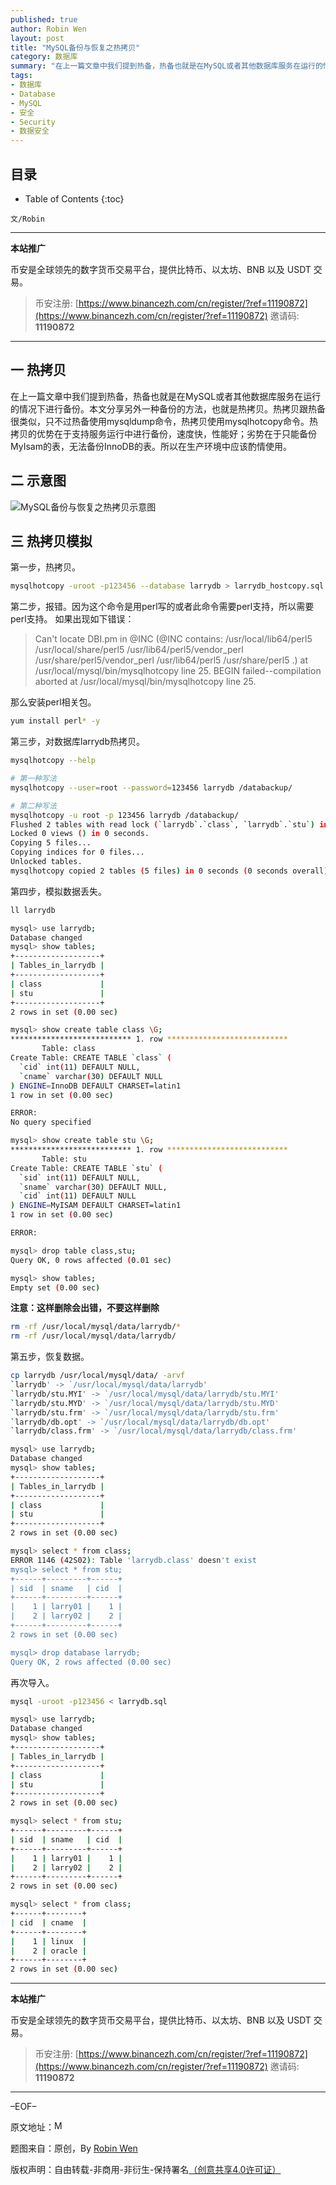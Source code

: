 ```yaml
---
published: true
author: Robin Wen
layout: post
title: "MySQL备份与恢复之热拷贝"
category: 数据库
summary: "在上一篇文章中我们提到热备，热备也就是在MySQL或者其他数据库服务在运行的情况下进行备份。本文分享另外一种备份的方法，也就是热拷贝。热拷贝跟热备很类似，只不过热备使用mysqldump命令，热拷贝使用mysqlhotcopy命令。热拷贝的优势在于支持服务运行中进行备份，速度快，性能好；劣势在于只能备份MyIsam的表，无法备份InnoDB的表。所以在生产环境中应该酌情使用。"
tags:
- 数据库
- Database
- MySQL
- 安全
- Security
- 数据安全
---
```


## 目录 ##

* Table of Contents
{:toc}

`文/Robin`

***

**本站推广**

币安是全球领先的数字货币交易平台，提供比特币、以太坊、BNB 以及 USDT 交易。

> 币安注册: [https://www.binancezh.com/cn/register/?ref=11190872](https://www.binancezh.com/cn/register/?ref=11190872)
> 邀请码: **11190872**

***

## 一 热拷贝 ##

在上一篇文章中我们提到热备，热备也就是在MySQL或者其他数据库服务在运行的情况下进行备份。本文分享另外一种备份的方法，也就是热拷贝。热拷贝跟热备很类似，只不过热备使用mysqldump命令，热拷贝使用mysqlhotcopy命令。热拷贝的优势在于支持服务运行中进行备份，速度快，性能好；劣势在于只能备份MyIsam的表，无法备份InnoDB的表。所以在生产环境中应该酌情使用。

## 二 示意图 ##

![MySQL备份与恢复之热拷贝示意图](https://cdn.dbarobin.com/CUdQKmX.jpg)

## 三 热拷贝模拟 ##

第一步，热拷贝。

``` bash
mysqlhotcopy -uroot -p123456 --database larrydb > larrydb_hostcopy.sql
```

第二步，报错。因为这个命令是用perl写的或者此命令需要perl支持，所以需要perl支持。
如果出现如下错误：

> Can't locate DBI.pm in @INC (@INC contains: /usr/local/lib64/perl5
> /usr/local/share/perl5 /usr/lib64/perl5/vendor_perl
> /usr/share/perl5/vendor_perl /usr/lib64/perl5 /usr/share/perl5 .)
> at /usr/local/mysql/bin/mysqlhotcopy line 25.
> BEGIN failed--compilation aborted at /usr/local/mysql/bin/mysqlhotcopy line 25.

那么安装perl相关包。

``` bash
yum install perl* -y
```

第三步，对数据库larrydb热拷贝。

``` bash
mysqlhotcopy --help

# 第一种写法
mysqlhotcopy --user=root --password=123456 larrydb /databackup/

# 第二种写法
mysqlhotcopy -u root -p 123456 larrydb /databackup/
Flushed 2 tables with read lock (`larrydb`.`class`, `larrydb`.`stu`) in 0 seconds.
Locked 0 views () in 0 seconds.
Copying 5 files...
Copying indices for 0 files...
Unlocked tables.
mysqlhotcopy copied 2 tables (5 files) in 0 seconds (0 seconds overall).
```

第四步，模拟数据丢失。

``` bash
ll larrydb
```

``` bash
mysql> use larrydb;
Database changed
mysql> show tables;
+-------------------+
| Tables_in_larrydb |
+-------------------+
| class             |
| stu               |
+-------------------+
2 rows in set (0.00 sec)

mysql> show create table class \G;
*************************** 1. row ***************************
       Table: class
Create Table: CREATE TABLE `class` (
  `cid` int(11) DEFAULT NULL,
  `cname` varchar(30) DEFAULT NULL
) ENGINE=InnoDB DEFAULT CHARSET=latin1
1 row in set (0.00 sec)

ERROR:
No query specified

mysql> show create table stu \G;
*************************** 1. row ***************************
       Table: stu
Create Table: CREATE TABLE `stu` (
  `sid` int(11) DEFAULT NULL,
  `sname` varchar(30) DEFAULT NULL,
  `cid` int(11) DEFAULT NULL
) ENGINE=MyISAM DEFAULT CHARSET=latin1
1 row in set (0.00 sec)

ERROR:

mysql> drop table class,stu;
Query OK, 0 rows affected (0.01 sec)

mysql> show tables;
Empty set (0.00 sec)
```

**注意：这样删除会出错，不要这样删除**

``` bash
rm -rf /usr/local/mysql/data/larrydb/*
rm -rf /usr/local/mysql/data/larrydb/
```

第五步，恢复数据。

``` bash
cp larrydb /usr/local/mysql/data/ -arvf
`larrydb' -> `/usr/local/mysql/data/larrydb'
`larrydb/stu.MYI' -> `/usr/local/mysql/data/larrydb/stu.MYI'
`larrydb/stu.MYD' -> `/usr/local/mysql/data/larrydb/stu.MYD'
`larrydb/stu.frm' -> `/usr/local/mysql/data/larrydb/stu.frm'
`larrydb/db.opt' -> `/usr/local/mysql/data/larrydb/db.opt'
`larrydb/class.frm' -> `/usr/local/mysql/data/larrydb/class.frm'
```

``` bash
mysql> use larrydb;
Database changed
mysql> show tables;
+-------------------+
| Tables_in_larrydb |
+-------------------+
| class             |
| stu               |
+-------------------+
2 rows in set (0.00 sec)

mysql> select * from class;
ERROR 1146 (42S02): Table 'larrydb.class' doesn't exist
mysql> select * from stu;
+------+---------+------+
| sid  | sname   | cid  |
+------+---------+------+
|    1 | larry01 |    1 |
|    2 | larry02 |    2 |
+------+---------+------+
2 rows in set (0.00 sec)

mysql> drop database larrydb;
Query OK, 2 rows affected (0.00 sec)
```

再次导入。

``` bash
mysql -uroot -p123456 < larrydb.sql
```

``` bash
mysql> use larrydb;
Database changed
mysql> show tables;
+-------------------+
| Tables_in_larrydb |
+-------------------+
| class             |
| stu               |
+-------------------+
2 rows in set (0.00 sec)

mysql> select * from stu;
+------+---------+------+
| sid  | sname   | cid  |
+------+---------+------+
|    1 | larry01 |    1 |
|    2 | larry02 |    2 |
+------+---------+------+
2 rows in set (0.00 sec)

mysql> select * from class;
+------+--------+
| cid  | cname  |
+------+--------+
|    1 | linux  |
|    2 | oracle |
+------+--------+
2 rows in set (0.00 sec)
```

***

**本站推广**

币安是全球领先的数字货币交易平台，提供比特币、以太坊、BNB 以及 USDT 交易。

> 币安注册: [https://www.binancezh.com/cn/register/?ref=11190872](https://www.binancezh.com/cn/register/?ref=11190872)
> 邀请码: **11190872**

***

–EOF–

原文地址：<a href="http://blog.csdn.net/justdb/article/details/15026833" target="_blank"><img src="https://cdn.dbarobin.com/BROigUO.jpg" title="MySQL备份与恢复之热拷贝" height="16px" width="16px" border="0" alt="MySQL备份与恢复之热拷贝" /></a>

题图来自：原创，By <a href="https://dbarobin.com/" target="_blank">Robin Wen</a>

版权声明：自由转载-非商用-非衍生-保持署名<a href="http://creativecommons.org/licenses/by-nc-nd/4.0/deed.zh" target="_blank">（创意共享4.0许可证）</a>
